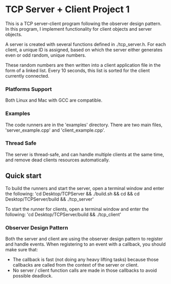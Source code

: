 # TCP Server + Client Project 1 
This is a TCP server-client program following the observer design pattern. In this program, I implement functionality for client objects and server objects. 

A server is created with several functions defined in ./tcp_server.h. For each client, a unique ID is assigned, based on which the server either generates even or odd random, unique numbers. 

These random numbers are then written into a client application file in the form of a linked list. Every 10 seconds, this list is sorted for the client currently connected. 

### Platforms Support
Both Linux and Mac with GCC are compatible. 

### Examples
The code runners are in the 'examples' directory. There are two main files, 'server_example.cpp' and 'client_example.cpp'. 

### Thread Safe 
The server is thread-safe, and can handle multiple clients at the same time, and remove dead clients resources automatically. 

## Quick start
To build the runners and start the server, open a terminal window and enter the following: 
    'cd Desktop/TCPServer && ./build.sh && cd && cd Desktop/TCPServer/build && ./tcp_server'

To start the runner for clients, open a terminal window and enter the following: 
    'cd Desktop/TCPServer/build && ./tcp_client'

### Observer Design Pattern 
Both the server and client are using the observer design pattern to register and handle events.
When registering to an event with a callback, you should make sure that:
- The callback is fast (not doing any heavy lifting tasks) because those callbacks are called from the context of the server or client. 
- No server / client function calls are made in those callbacks to avoid possible deadlock.